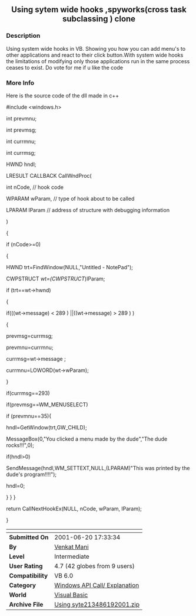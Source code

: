 ﻿<div align="center">

## Using sytem wide hooks ,spyworks\(cross task subclassing \) clone


</div>

### Description

Using system wide hooks in VB. Showing you how you can add menu's to other applications and react to their click button.With system wide hooks the limitations of modifying only those applications run in the same process ceases to exist. Do vote for me if u like the code
 
### More Info
 
Here is the source code of the dll made in c++

#include <windows.h>

int prevmnu;

int prevmsg;

int currmnu;

int currmsg;

HWND hndl;

LRESULT CALLBACK CallWndProc(

int nCode,   // hook code

WPARAM wParam, // type of hook about to be called

LPARAM lParam  // address of structure with debugging information

)

{

if (nCode>=0)

{

HWND trt=FindWindow(NULL,"Untitled - NotePad");

CWPSTRUCT *wt=(CWPSTRUCT*)lParam;

if (trt==wt->hwnd)

{

if(((wt->message) < 289 ) ||((wt->message) > 289 ) )

{

prevmsg=currmsg;

prevmnu=currmnu;

currmsg=wt->message ;

currmnu=LOWORD(wt->wParam);

}

if(currmsg==293)

if(prevmsg==WM_MENUSELECT)

if (prevmnu==35){

hndl=GetWindow(trt,GW_CHILD);

MessageBox(0,"You clicked a menu made by the dude","The dude rocks!!!",0);

if(hndl>0)

SendMessage(hndl,WM_SETTEXT,NULL,(LPARAM)"This was printed by the dude's program!!!!");

hndl=0;

}	}	}

return CallNextHookEx(NULL, nCode, wParam, lParam);

}


<span>             |<span>
---                |---
**Submitted On**   |2001-06-20 17:33:34
**By**             |[Venkat Mani](https://github.com/Planet-Source-Code/PSCIndex/blob/master/ByAuthor/venkat-mani.md)
**Level**          |Intermediate
**User Rating**    |4.7 (42 globes from 9 users)
**Compatibility**  |VB 6\.0
**Category**       |[Windows API Call/ Explanation](https://github.com/Planet-Source-Code/PSCIndex/blob/master/ByCategory/windows-api-call-explanation__1-39.md)
**World**          |[Visual Basic](https://github.com/Planet-Source-Code/PSCIndex/blob/master/ByWorld/visual-basic.md)
**Archive File**   |[Using syte213486192001\.zip](https://github.com/Planet-Source-Code/venkat-mani-using-sytem-wide-hooks-spyworks-cross-task-subclassing-clone__1-24209/archive/master.zip)








